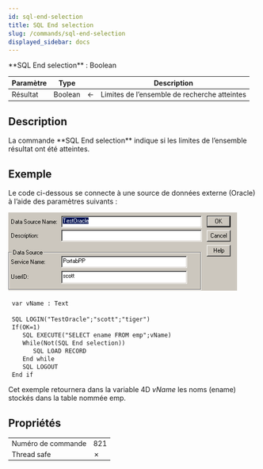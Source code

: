 ```yaml
---
id: sql-end-selection
title: SQL End selection
slug: /commands/sql-end-selection
displayed_sidebar: docs
---
```


<!--REF #_command_.SQL End selection.Syntax-->**SQL End selection**  : Boolean<!-- END REF-->
<!--REF #_command_.SQL End selection.Params-->
| Paramètre | Type |  | Description |
| --- | --- | --- | --- |
| Résultat | Boolean | &#8592; | Limites de l’ensemble de recherche atteintes |

<!-- END REF-->

## Description 

<!--REF #_command_.SQL End selection.Summary-->La commande **SQL End selection** indique si les limites de l’ensemble résultat ont été atteintes.<!-- END REF--> 

## Exemple 

Le code ci-dessous se connecte à une source de données externe (Oracle) à l’aide des paramètres suivants :

![](../assets/en/commands/pict33359.fr.png)

```4d
 var vName : Text
 
 SQL LOGIN("TestOracle";"scott";"tiger")
 If(OK=1)
    SQL EXECUTE("SELECT ename FROM emp";vName)
    While(Not(SQL End selection))
       SQL LOAD RECORD
    End while
    SQL LOGOUT
 End if
```

Cet exemple retournera dans la variable 4D *vName* les noms (ename) stockés dans la table nommée emp.


## Propriétés

|  |  |
| --- | --- |
| Numéro de commande | 821 |
| Thread safe | &cross; |


